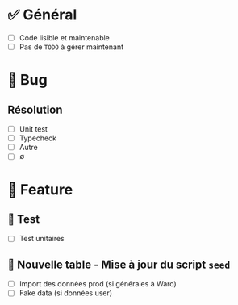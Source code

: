 # ✅ Général 
- [ ] Code lisible et maintenable
- [ ] Pas de `TODO` à gérer maintenant

# 🔴 Bug 
## Résolution

- [ ] Unit test
- [ ] Typecheck
- [ ] Autre
- [ ] ∅ 

# 🚀 Feature 

## 🧪 Test 
- [ ] Test unitaires

## 🌱 Nouvelle table - Mise à jour du script `seed` 
- [ ] Import des données prod (si générales à Waro)
- [ ] Fake data (si données user)
